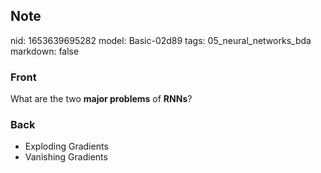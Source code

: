 ## Note
nid: 1653639695282
model: Basic-02d89
tags: 05_neural_networks_bda
markdown: false

### Front
What are the two <b>major problems</b> of <b>RNNs</b>?

### Back
<ul>
  <li>Exploding Gradients
  <li>Vanishing Gradients
</ul>
